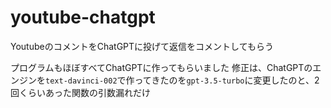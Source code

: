 # youtube-chatgpt

YoutubeのコメントをChatGPTに投げて返信をコメントしてもらう

プログラムもほぼすべてChatGPTに作ってもらいました
修正は、ChatGPTのエンジンを`text-davinci-002`で作ってきたのを`gpt-3.5-turbo`に変更したのと、2回くらいあった関数の引数漏れだけ
